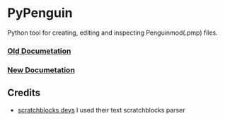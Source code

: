 # PyPenguin
Python tool for creating, editing and inspecting Penguinmod(.pmp) files.

### [Old Documetation](docs/DOCUMENTATION.md)
### [New Documetation](docs/main.md)

## Credits
- [scratchblocks devs](https://github.com/scratchblocks/scratchblocks/) I used their text scratchblocks parser
